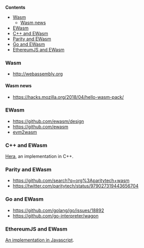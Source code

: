 <!-- START doctoc generated TOC please keep comment here to allow auto update -->
<!-- DON'T EDIT THIS SECTION, INSTEAD RE-RUN doctoc TO UPDATE -->
**Contents**

- [Wasm](#wasm)
  - [Wasm news](#wasm-news)
- [EWasm](#ewasm)
- [C++ and EWasm](#c-and-ewasm)
- [Parity and EWasm](#parity-and-ewasm)
- [Go and EWasm](#go-and-ewasm)
- [EthereumJS and EWasm](#ethereumjs-and-ewasm)

<!-- END doctoc generated TOC please keep comment here to allow auto update -->

### Wasm
* http://webassembly.org

#### Wasm news
* https://hacks.mozilla.org/2018/04/hello-wasm-pack/

### EWasm
* https://github.com/ewasm/design
* https://github.com/ewasm
* [evm2wasm](https://github.com/ewasm/evm2wasm)

### C++ and EWasm
[Hera](https://github.com/ewasm/hera), an implementation in C++.

### Parity and EWasm
* https://github.com/search?q=org%3Aparitytech+wasm
* https://twitter.com/paritytech/status/979027319443656704

### Go and EWasm
* https://github.com/golang/go/issues/18892
* https://github.com/go-interpreter/wagon

### EthereumJS and EWasm
[An implementation in Javascript](https://github.com/ewasm/ewasm-kernel).